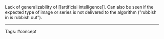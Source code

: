 Lack of generalizability of [[artificial intelligence]].
Can also be seen if the expected type of image or series is not delivered to the algorithm ("rubbish in is rubbish out").

_____________________________
Tags: #concept 
